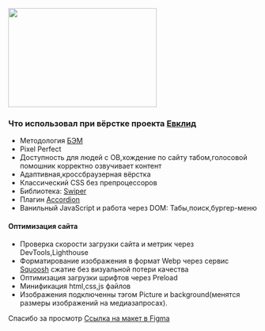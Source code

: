 <div>
  <img src="https://media.giphy.com/media/mTPjPA6SSXgTsnZ1Dh/giphy.gif" width="300" height="200"/>
</div>

### Что использовал при вёрстке проекта [Евклид](https://shassdooit.github.io/Evclid-landing/#)

- Методология [БЭМ](https://ru.bem.info/methodology/)
- Pixel Perfect
- Доступность для людей с ОВ,хождение по сайту табом,голосовой помошник корректно озвучивает контент 
- Адаптивная,кроссбраузерная вёрстка 
- Классический CSS без препроцессоров
- Библиотека: [Swiper](https://swiperjs.com/)
- Плагин [Accordion](https://github.com/michu2k/Accordion)
- Ванильный JavaScript и работа через DOM: Табы,поиск,бургер-меню

#### Оптимизация сайта 

- Проверка скорости загрузки сайта и метрик через DevTools,Lighthouse
- Форматирование изображения в формат Webp через сервис [Squoosh](https://squoosh.app/) сжатие без визуальной потери качества
- Оптимизация загрузки шрифтов через Preload 
- Минификация html,css,js файлов
- Изображения подключенны тэгом Picture и background(менятся размеры изображений на медиазапросах). 

Спасибо за просмотр [Ссылка на макет в Figma](https://www.figma.com/file/9ZBnSDaQlGmp4CcvgxVQwR/Cld?node-id=406480%3A4006&t=OUnOQfb49Cek8W84-0)
